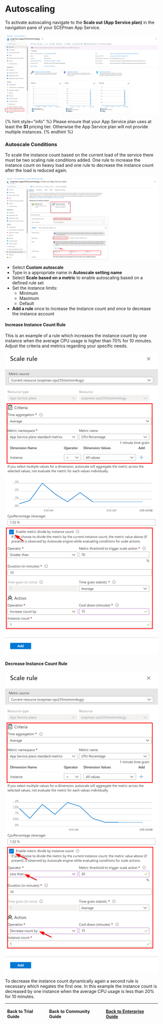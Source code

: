 # Autoscaling

To activate autoscaling navigate to the **Scale out \(App Service plan\)** in the navigation pane of your SCEPman App Service.

![](../../.gitbook/assets/image%20%284%29.png)

{% hint style="info" %}
Please ensure that your App Service plan uses at least the **S1** pricing tier. Otherwise the App Service plan will not provide multiple instances.
{% endhint %}

### Autoscale Conditions

To scale the instance count based on the current load of the service there must be two scaling rule conditions added. One rule to increase the instance count on heavy load and one rule to decrease the instance count after the load is reduced again.

![](../../.gitbook/assets/image%20%288%29.png)

* Select **Custom autoscale**
* Type in a appropriate name in **Autoscale setting name**
* Select **Scale based on a metric** to enable autoscaling based on a defined rule set
* Set the instance limits:
  * Minimum
  * Maximum
  * Default
* **Add a rule** once to increase the instance count and once to decrease the instance account

#### Increase Instance Count Rule

This is an example of a rule which increases the instance count by one instance when the average CPU usage is higher than 70% for 10 minutes. Adjust the criteria and metrics regarding your specific needs. 

![](../../.gitbook/assets/image%20%2812%29.png)

#### Decrease Instance Count Rule

![](../../.gitbook/assets/image%20%2810%29.png)

To decrease the instance count dynamically again a second rule is necessary which negates the first one. In this example the instance count is decreased by one instance when the average CPU usage is less than 20% for 10 minutes.

<table>
  <thead>
    <tr>
      <th style="text-align:left">
        <p></p>
        <p>Back to Trial Guide</p>
      </th>
      <th style="text-align:left">Back to Community Guide</th>
      <th style="text-align:left">&#x200B;<a href="../../getting-started/enterprise-guide.md#step-7-configure-autoscaling">Back to Enterprise Guide&#x200B;</a>
      </th>
    </tr>
  </thead>
  <tbody></tbody>
</table>

